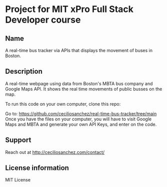 # Project for MIT xPro Full Stack Developer course

## Name

A real-time bus tracker via APIs that displays the movement of buses in Boston.

## Description

A real-time webpage using data from Boston's MBTA bus company and Google Maps API.
It shows the real time movements of public busses on the map.

To run this code on your own computer, clone this repo:

Go to:   https://github.com/ceciliosanchez/real-time-bus-tracker/tree/main
Once you have the files on your computer, you will have to visit Google Maps and MBTA and generate your own API Keys, and enter on the code.


## Support

Reach out at http://ceciliosanchez.com/contact/

## License information

MIT License

